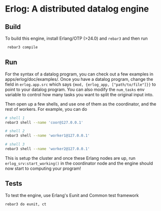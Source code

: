 # Erlog: A distributed datalog engine

## Build

To build this engine, install Erlang/OTP (>24.0) and `rebar3` and then run

```bash
 rebar3 compile
```

## Run

For the syntax of a datalog program, you can check out a few examples in apps/erlog/doc/examples/.
Once you have a datalog program, change the field in `erlog.app.src` which says
`{mod, {erlog_app, ["path/to/file"]}}` to point to your datalog program. You can
also modify the `num_tasks` env variable to control how many tasks you want to split
the original input into.

Then open up a few shells, and use one of them as the coordinator, and the rest of 
workers. For example, you can do

```bash
# shell 1
rebar3 shell --name 'coor@127.0.0.1'

# shell 2
rebar3 shell --name 'worker1@127.0.0.1'

# shell 3
rebar3 shell --name 'worker2@127.0.0.1'

```

This is setup the cluster and once these Erlang nodes are up, run `erlog_srv:start_working()` in the coordinator node and the engine should now start to computing your program!

## Tests

To test the engine, use Erlang's Eunit and Common test framework

```bash 
rebar3 do eunit, ct
```
